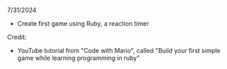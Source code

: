 7/31/2024
- Create first game using Ruby, a reaction timer

Credit:
- YouTube tutorial from "Code with Mario", called "Build your first simple game while learning programming in ruby"